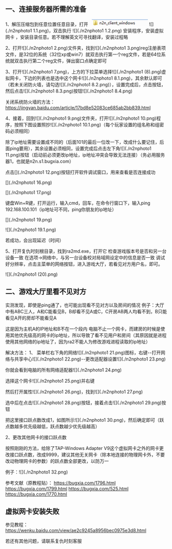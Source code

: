 ## 一、连接服务器所需的准备

1、解压压缩包到任意位置任意目录，打开
 ![](./n2nphoto11.png) 
![](./n2nphoto1 1.1.png)，双击执行 ![](./n2nphoto1 1.2.png) 安装程序，安装虚拟网卡 ，安装目录任意。若不理解英文可寻找翻译，安装过程略



2、打开![](./n2nphoto1 2.png)文件夹，找到![](./n2nphoto1 3.png)reg注册表项文件，是32位的系统（32位xp或win7）就双击执行第一个reg文件，若是64位系统就双击执行第二个reg文件，弹出窗口点确定即可



3、打开![](./n2nphoto1 7.png)，上方的下拉菜单选择![](./n2nphoto1 (8).png)虚拟网卡，下边的列表也是选中这个网卡![](./n2nphoto1 8.1.png)，其余默认即可（若未关闭防火墙，请勾选![](./n2nphoto1 8.2.png)），设置完成后，点击按钮，然后点击![](./n2nphoto1 8.3.png)按钮![](./n2nphoto1 8.4.png)

关闭系统防火墙的方法：https://jingyan.baidu.com/article/17bd8e52083ce685ab2bb839.html






4、接着，回到![](./n2nphoto1 9.png)文件夹，打开![](./n2nphoto1 10.png)程序，按照下图设置照抄![](./n2nphoto1 10.1.png)（每个玩家设置的组名称和组密码必须相同）

除了ip地址需要设置成不同的（后面101的最后一位改一下，改成什么要记住，后面ping要用），其余设置必须相同，设置完成后点击左下角![](./n2nphoto1 11.png)按钮（启动前必须更改ip地址，ip地址冲突会导致无法连接）（务必用服务器1，也就是n2n.s1.bugxia.com）


点击[](./n2nphoto1 12.png)按钮打开软件调试窗口，用来查看是否连接成功

[](./n2nphoto1 16.png)

[](./n2nphoto1 17.png)


键盘Win+R键，打开运行，输入cmd，回车，在命令行窗口下，输入ping 192.168.100.101（ip地址可不同，ping你朋友的ip地址）

[](./n2nphoto1 19.png)

![](./n2nphoto1 19.1.png)



若成功，会出现延迟（时间）



5、打开复仇时刻根目录，找到ra2md.exe，打开它
检查游戏版本号是否和另一台设备一致
在选项→网络中，与另一台设备校对局域网设定中的信息是否一致
调试好分辨率，点击主菜单的网络按钮，进入游戏大厅，若看见对方用户名，即可。

![](./n2nphoto1 (20).png)



## 二、游戏大厅里看不见对方

实测发现，即使是ping通了，也可能出现看不见对方以及房间的情况
例子：大厅中有ABC三人，A和C能看见B，B却看不见A或C，C开房AB两人均看不到，B只能看见A开的房却不能看见A


这是因为主机A的IP地址和B不在一个段内
电脑不止一个网卡，而建房的时候是使用其他优先级高的网卡的ip地址，所以导致了看不见用户和房间（其原因就是进程使用其他网络的ip地址了，因为ra2不能人为修改游戏进程读取的ip地址）

解决方法：
1、
菜单栏右下角的网络![](./n2nphoto1 21.png)图标，右键--打开网络与共享中心![](./n2nphoto1 22.png)--更改适配器设置![](./n2nphoto1 23.png)

你就会看到电脑的所有网络适配器![](./n2nphoto1 24.png)

选择这个网卡![](./n2nphoto1 25.png)并右键

然后打开属性![](./n2nphoto1 26.png)，找到![](./n2nphoto1 27.png)

选中后在点击![](./n2nphoto1 28.png)按钮，接着点击![](./n2nphoto1 29.png)按钮

把这里接口跃点数改成1，如图所示![](./n2nphoto1 30.png)，然后确定即可（跃点数越多优先级越低，跃点数越少优先级越高）

2、更改其他网卡的接口跃点数

按照刚刚的方法，给除了TAP-Windows Adapter V9这个虚拟网卡之外的网卡更改接口跃点数，改成9999，建议其他无关网卡（除本地连接的物理网卡外，不要改动物理网卡的参数）的跃点数全部更改，以防万一

例子：![](./n2nphoto1 32.png)






参考文献（原教程贴）：
https://bugxia.com/1796.html
https://bugxia.com/1799.html
https://bugxia.com/525.html
https://bugxia.com/1770.html


## 虚拟网卡安装失败

参见教程：https://wenku.baidu.com/view/ae2c9245a8956bec0975e3d8.html

若还有其他问题，请联系复仇时刻客服




